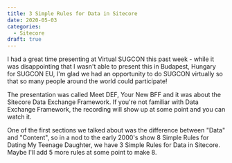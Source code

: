 ```yaml
---
title: 3 Simple Rules for Data in Sitecore
date: 2020-05-03
categories:
  - Sitecore
draft: true
---
```


I had a great time presenting at Virtual SUGCON this past week - while it was disappointing that I wasn't able to present this in Budapest, Hungary for SUGCON EU, I'm glad we had an opportunity to do SUGCON virtually so that so many people around the world could participate!

The presentation was called Meet DEF, Your New BFF and it was about the Sitecore Data Exchange Framework. If you're not familiar with Data Exchange Framework, the recording will show up at some point and you can watch it.

One of the first sections we talked about was the difference between "Data" and "Content", so in a nod to the early 2000's show 8 Simple Rules for Dating My Teenage Daughter, we have 3 Simple Rules for Data in Sitecore. Maybe I'll add 5 more rules at some point to make 8.
